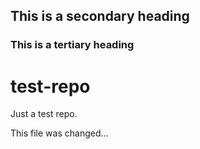 ## This is a secondary heading
### This is a tertiary heading

test-repo
=========

Just a test repo.

This file was changed...
